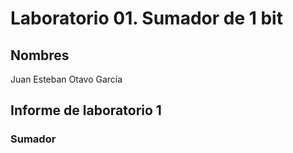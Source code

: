 # Laboratorio 01. Sumador de 1 bit
## Nombres
Juan Esteban Otavo García

## Informe de laboratorio 1

### Sumador
